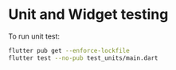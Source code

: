 # Unit and Widget testing

To run unit test:

```bash
flutter pub get --enforce-lockfile
flutter test --no-pub test_units/main.dart
```
